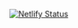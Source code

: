 [![Netlify Status](https://api.netlify.com/api/v1/badges/2ae9549e-963e-4fbc-8ea2-216c0b181d4d/deploy-status)](https://app.netlify.com/sites/filipedourado-consultorimobiliairo/deploys)
